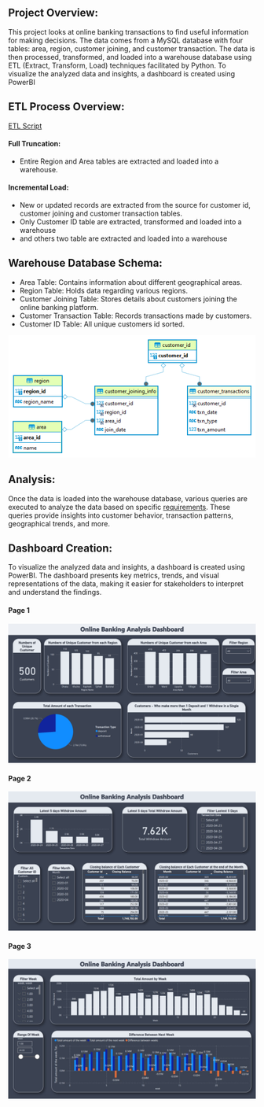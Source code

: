 ## Project Overview:
This project looks at online banking transactions to find useful information for making decisions. The data comes from a MySQL database with four tables: area, region, customer joining, and customer transaction. The data is then processed, transformed, and loaded into a warehouse database using ETL (Extract, Transform, Load) techniques facilitated by Python. To visualize the analyzed data and insights, a dashboard is created using PowerBI


## ETL Process Overview: 
[ETL Script](https://github.com/refat-jamil/Data-Analysis-Online-Banking-Transaction/tree/main/ETL)
#### Full Truncation: 
- Entire Region and Area tables are extracted and loaded into a warehouse.
#### Incremental Load: 
- New or updated records are extracted from the source for customer id, customer joining and customer transaction tables. 
- Only Customer ID table are extracted, transformed and loaded into a warehouse  
- and others two table are extracted and loaded into a warehouse


## Warehouse Database Schema:
- Area Table: Contains information about different geographical areas.
- Region Table: Holds data regarding various regions.
- Customer Joining Table: Stores details about customers joining the online banking platform.
- Customer Transaction Table: Records transactions made by customers.
- Customer ID Table: All unique customers id sorted.

![ERD](https://raw.githubusercontent.com/refat-jamil/Data-Analysis-Online-Banking-Transaction/main/img/ERD.png)



## Analysis:
Once the data is loaded into the warehouse database, various queries are executed to analyze the data based on specific [requirements](https://github.com/refat-jamil/Data-Analysis-Online-Banking-Transaction/blob/main/DDL/requirements.txt). These queries provide insights into customer behavior, transaction patterns, geographical trends, and more.

## Dashboard Creation:
To visualize the analyzed data and insights, a dashboard is created using PowerBI. The dashboard presents key metrics, trends, and visual representations of the data, making it easier for stakeholders to interpret and understand the findings.
#### Page 1
![Page 1](https://raw.githubusercontent.com/refat-jamil/Data-Analysis-Online-Banking-Transaction/main/img/1.jpeg)
#### Page 2

![Page 2](https://raw.githubusercontent.com/refat-jamil/Data-Analysis-Online-Banking-Transaction/main/img/2.jpeg)
#### Page 3

![Page 3](https://raw.githubusercontent.com/refat-jamil/Data-Analysis-Online-Banking-Transaction/main/img/3.jpeg)
